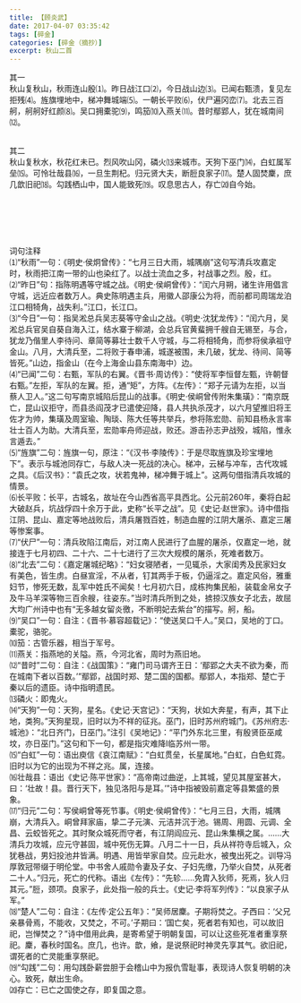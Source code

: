 ```yaml
---
title: 【顾炎武】
date: 2017-04-07 03:35:42
tags: [碎金]
categories: [碎金（摘抄）]
excerpt: 秋山二首
---
```


<p dir="ltr"  >其一<br />秋山复秋山，秋雨连山殷⑴。昨日战江口⑵，今日战山边⑶。已闻右甄溃，复见左拒残⑷。旌旗埋地中，梯冲舞城端⑸。一朝长平败⑹，伏尸遍冈峦⑺。北去三百舸，舸舸好红颜⑻。吴口拥橐驼⑼，鸣笳⑽入燕关⑾。昔时鄢郢人，犹在城南间⑿。<br /><br /></p> 
<p dir="ltr"  >其二<br />秋山复秋水，秋花红未已。烈风吹山冈，磷火⒀来城市。天狗下巫门⒁，白虹属军垒⒂。可怜壮哉县⒃，一旦生荆杞。归元贤大夫，断脰良家子⒄。楚人固焚麇，庶几歆旧祀⒅。勾践栖山中，国人能致死⒆。叹息思古人，存亡⒇自今始。<br /><br /><br /><br /><br /><br /></p> 
<p dir="ltr"  >词句注释<br />⑴“秋雨”一句：《明史&middot;侯炯曾传》：“七月三日大雨，城隅崩”这句写清兵攻嘉定时，秋雨把江南一带的山也染红了。以战士流血之多，衬战事之烈。殷，红。<br />⑵“昨日”句：指陈明遇等守城之战。《明史&middot;侯峒曾传》：“闰六月朔，诸生许用倡言守城，远近应者数万人。典史陈明遇主兵，用徽人邵康公为将，而前都司周瑞龙泊江口相犄角，战失利。”江口，长江口。<br />⑶“今日”一句：指吴淞总兵吴志葵等守金山之战。《明史&middot;沈犹龙传》：“闰六月，吴淞总兵官吴自葵自海入江，结水寨于柳湖，会总兵官黄蜚拥千艘自无锡至，与合，犹龙乃偕里人李待问、章简等募壮士数千人守城，与二将相犄角，而参将侯承祖守金山。八月，大清兵至，二将败于春申浦，城遂被围，未几破，犹龙、待间、简等皆死。”山边，指金山（在今上海金山县东南海中）边。<br />⑷“已闻”二句：右甄，军队的右翼。《晋书&middot;周访传》：“使将军李恒督左甄，许朝督右甄。”左拒，军队的左翼。拒，通“矩”，方阵。《左传》：“郑子元请为左拒，以当蔡人卫人。”这二句写南京城陷后昆山的战事。《明史&middot;侯峒曾传附朱集璜》：“南京既亡，昆山议拒守，而县丞阎茂才已遣使迎降，县人共执杀茂才，以六月望推旧将王佐才为帅，集璜及周室瑜、陶琰、陈大任等共举兵，参将陈宏勋、前知县杨永言率壮士百人为助。大清兵至，宏勋率舟师迎战，败还。游击孙志尹战殁，城陷，惟永言遁去。”<br />⑸“旌旗”二句：旌旗一句，原注：“《汉书&middot;李陵传》：于是尽取旌旗及珍宝埋地下”。表示与城池同存亡，与敌人决一死战的决心。梯冲，云梯与冲车，古代攻城之具。《后汉书》：“袁氏之攻，状若鬼神，梯冲舞于城上”。这两句借指清兵攻城的情景。<br />⑹长平败：长平，古城名，故址在今山西省高平具西北。公元前260年，秦将白起大破赵兵，坑战俘四十余万于此，史称“长平之战”。见《史记&middot;赵世家》。诗中借指江阴、昆山、嘉定等地战败后，清兵屠戮百姓，制造血腥的江阴大屠杀、嘉定三屠等惨案事。<br />⑺“伏尸”一句：清兵玫陷江南后，对江南人民进行了血腥的屠杀，仅嘉定一地，就接连于七月初四、二十六、二十七进行了三次大规模的屠杀，死难者数万。<br />⑻“北去”二句：《嘉定屠城纪略》：“妇女寝陋者，一见辄杀，大家闺秀及民家妇女有美色，皆生虏。白昼宣淫，不从者，钉其两手于板，仍逼淫之。嘉定风俗，雅重妇节，惨死无数，乱军中姓氏不闻矣！七月初六日，成栋拘集民船，装载金帛女子及牛马羊深等物三百余艘，往姿东。”当时清兵所到之处，掳掠汉族女子北去，故屈大均广州诗中也有“无多越女留炎徼，不断明妃去紫台”的描写。舸，船。<br />⑼“吴口”一句：自注：《晋书&middot;慕容超载记》：“使送吴口千人。”吴口，吴地的丁口。橐驼，骆驼。<br />⑽笳：古管乐器，相当于军号。<br />⑾燕关：指燕地的关隘。燕，今河北省，周时为燕旧地。<br />⑿“昔时”二句：自注：《战国策》：“雍门司马谓齐王日：‘鄢郢之大夫不欲为秦，而在城南下者以百数。’”鄢郢，战国时郑、楚二国的国都。鄢郢人，本指郑、楚亡于秦以后的遗臣。诗中指明遗民。<br />⒀磷火：即鬼火。<br />⒁“天狗”一句：天狗，星名。《史记&middot;天宫记》：“天狗，状如大奔星，有声，其下止地，类狗。”天狗星现，旧时以为不祥的征兆。巫门，旧时苏州府城门。《苏州府志&middot;城池》：“北日齐门，日巫门。”注引《吴地记》：“平门外东北三里，有殷贤臣巫咸坟，亦日巫门。”这句和下一句，都是指灾难降l临苏州一带。<br />⒂“白虹”一句：语出庾信《哀江南赋》：“白虹贯垒，长星属地。”白虹，白色虹霓。旧时以为它的出现为不祥之兆。属，连接。<br />⒃壮哉县：语出《史记&middot;陈平世家》：“高帝南过曲逆，上其城，望见其屋室甚大，曰：‘壮故！县。晋行天下，独见洛阳与是耳。’”诗中指被毁前嘉定等县繁盛的景象。<br />⒄“归元”二句：写侯峒曾等死节事。《明史&middot;侯峒曾传》：“七月三日，大雨，城隅崩，大清兵入。峒曾拜家庙，挚二子元演、元洁并沉于池。锡周、用圆、元调、全昌、云蛟皆死之。其时聚众城死而守者，有江阴阎应元、昆山朱集横之属。……大清兵力攻城，应元守甚固，城中死伤无算。八月二十一日，兵从祥符寺后城入，众犹巷战，男妇投池井皆满。明遇、用皆举家自焚。应元赴水，被曳出死之。训导冯厚敦冠带缀于明伦堂。中书舍人戚勋令妻及子女、子妇先缴，乃举火自焚，从死者二十人。”归元，死亡的代称。语出《左传》：“先轸……免胄入狄师，死焉，狄人归其元。”脰，颈项。良家子，此处指一般的兵士。《史记&middot;李将军列传》：“以良家子从军。”<br />⒅“楚人”二句：自注：《左传&middot;定公五年》：“吴师居麇。子期将焚之。子西曰：‘父兄亲暴骨焉，不能收，又焚之，不可。’子期曰：‘国亡矣，死者若有知也，可以故旧祀，岂惮焚之？”诗中借用此典，是寄希望于明朝复国，可以让这些死准者重享祭祀。麇，春秋时国名。庶几，也许。歆，飨，是说祭祀时神灵先享其气。欲旧祀，谓死者的亡灵能重享祭祀。<br />⒆“勾践”二句：用勾践卧薪尝胆于会稽山中为报仇雪耻事，表现诗人恢复明朝的决心。致死，献出生命。<br />⒇存亡：已亡之国使之存，即复国之意。</p>